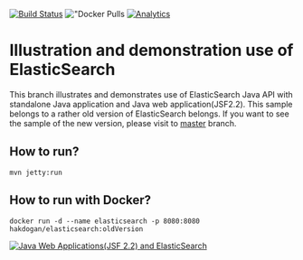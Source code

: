 [![Build Status](https://travis-ci.org/hakdogan/ElasticSearch.svg?branch=oldVersion)](https://travis-ci.org/hakdogan/ElasticSearch)
!["Docker Pulls](https://img.shields.io/docker/pulls/hakdogan/elasticsearch.svg)
[![Analytics](https://ga-beacon.appspot.com/UA-110069051-1/pipeline/readme)](https://github.com/igrigorik/ga-beacon)

Illustration and demonstration use of ElasticSearch
===================================================

This branch illustrates and demonstrates use of ElasticSearch Java API with standalone Java application and Java web application(JSF2.2). This sample belongs to a rather old version of ElasticSearch belongs. If you want to see the sample of the new version, please visit to [master](https://github.com/hakdogan/ElasticSearch/tree/master) branch.

## How to run?
```
mvn jetty:run
```

## How to run with Docker?
```
docker run -d --name elasticsearch -p 8080:8080 hakdogan/elasticsearch:oldVersion
```

[![Java Web Applications(JSF 2.2) and ElasticSearch](https://img.youtube.com/vi/O16KK1xae5Y/0.jpg)](https://www.youtube.com/watch?v=O16KK1xae5Y)
